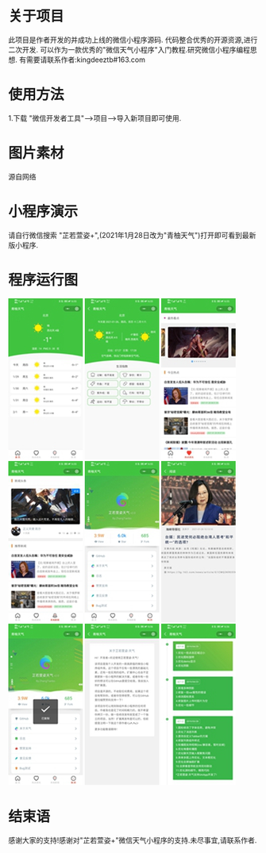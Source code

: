 # 关于项目
此项目是作者开发的并成功上线的微信小程序源码.
代码整合优秀的开源资源,进行二次开发.
可以作为一款优秀的"微信天气小程序"入门教程.研究微信小程序编程思想.
有需要请联系作者:kingdeeztb#163.com
# 使用方法
1.下载 "微信开发者工具"-->项目-->导入新项目即可使用.
# 图片素材
源自网络
# 小程序演示
请自行微信搜索 "芷若萱姿+",(2021年1月28日改为"青柚天气")打开即可看到最新版小程序.
# 程序运行图
![image](https://github.com/kingdeeztb/weixin/blob/main/pic_temp/Screenshot_20210128_165515_com.tencent.mm.jpg)
![image](https://github.com/kingdeeztb/weixin/blob/main/pic_temp/Screenshot_20210128_165519_com.tencent.mm.jpg)
![image](https://github.com/kingdeeztb/weixin/blob/main/pic_temp/Screenshot_20210128_165523_com.tencent.mm.jpg)
![image](https://github.com/kingdeeztb/weixin/blob/main/pic_temp/Screenshot_20210128_165530_com.tencent.mm.jpg)
![image](https://github.com/kingdeeztb/weixin/blob/main/pic_temp/Screenshot_20210128_165533_com.tencent.mm.jpg)
![image](https://github.com/kingdeeztb/weixin/blob/main/pic_temp/Screenshot_20210128_165543_com.tencent.mm.jpg)
![image](https://github.com/kingdeeztb/weixin/blob/main/pic_temp/Screenshot_20210128_165559_com.tencent.mm.jpg)
![image](https://github.com/kingdeeztb/weixin/blob/main/pic_temp/Screenshot_20210128_165603_com.tencent.mm.jpg)
![image](https://github.com/kingdeeztb/weixin/blob/main/pic_temp/Screenshot_20210128_165606_com.tencent.mm.jpg)
# 结束语
感谢大家的支持!感谢对"芷若萱姿+"微信天气小程序的支持.未尽事宜,请联系作者.
